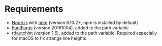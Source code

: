 # Requirements

- [Node.js](https://nodejs.org/en/) with [npm](https://www.npmjs.com/) (version 6.10.2+, npm is installed by default)
- [FontForge](http://fontforge.github.io/en-US/downloads/windows/) (version 20161004), added to the path variable
- [ttfautohint](https://www.freetype.org/ttfautohint/#download) (version 1.6), added to the path variable. Required especially for macOS to fix strange line heights
